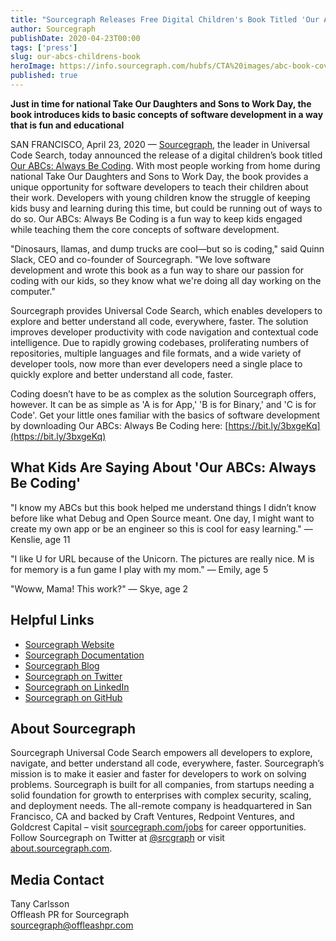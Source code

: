 ```yaml
---
title: "Sourcegraph Releases Free Digital Children's Book Titled 'Our ABCs: Always Be Coding'"
author: Sourcegraph
publishDate: 2020-04-23T00:00
tags: ['press']
slug: our-abcs-childrens-book
heroImage: https://info.sourcegraph.com/hubfs/CTA%20images/abc-book-cover.png
published: true
---
```


**Just in time for national Take Our Daughters and Sons to Work Day, the book introduces kids to basic concepts of software development in a way that is fun and educational**

SAN FRANCISCO, April 23, 2020 &mdash; [Sourcegraph](https://about.sourcegraph.com/), the leader in Universal Code Search, today announced the release of a digital children’s book titled [Our ABCs: Always Be Coding](https://about.sourcegraph.com/resources/abcs-book/). With most people working from home during national Take Our Daughters and Sons to Work Day, the book provides a unique opportunity for software developers to teach their children about their work. Developers with young children know the struggle of keeping kids busy and learning during this time, but could be running out of ways to do so. Our ABCs: Always Be Coding is a fun way to keep kids engaged while teaching them the core concepts of software development.

"Dinosaurs, llamas, and dump trucks are cool—but so is coding," said Quinn Slack, CEO and co-founder of Sourcegraph. "We love software development and wrote this book as a fun way to share our passion for coding with our kids, so they know what we're doing all day working on the computer."

Sourcegraph provides Universal Code Search, which enables developers to explore and better understand all code, everywhere, faster. The solution improves developer productivity with code navigation and contextual code intelligence. Due to rapidly growing codebases, proliferating numbers of repositories, multiple languages and file formats, and a wide variety of developer tools, now more than ever developers need a single place to quickly explore and better understand all code, faster.

Coding doesn’t have to be as complex as the solution Sourcegraph offers, however. It can be as simple as 'A is for App,' 'B is for Binary,' and 'C is for Code'. Get your little ones familiar with the basics of software development by downloading Our ABCs: Always Be Coding here: [https://bit.ly/3bxgeKq](https://bit.ly/3bxgeKq)

## What Kids Are Saying About 'Our ABCs: Always Be Coding'
"I know my ABCs but this book helped me understand things I didn’t know before like what Debug and Open Source meant. One day, I might want to create my own app or be an engineer so this is cool for easy learning."
&mdash; Kenslie, age 11

"I like U for URL because of the Unicorn. The pictures are really nice. M is for memory is a fun game I play with my mom."
&mdash; Emily, age 5

"Woww, Mama! This work?"
&mdash; Skye, age 2

## Helpful Links

- [Sourcegraph Website](https://about.sourcegraph.com/)
- [Sourcegraph Documentation](https://docs.sourcegraph.com/)
- [Sourcegraph Blog](https://about.sourcegraph.com/blog/)
- [Sourcegraph on Twitter](https://twitter.com/srcgraph)
- [Sourcegraph on LinkedIn](https://www.linkedin.com/company/sourcegraph/)
- [Sourcegraph on GitHub](https://github.com/sourcegraph)

## About Sourcegraph

Sourcegraph Universal Code Search empowers all developers to explore, navigate, and better understand all code, everywhere, faster. Sourcegraph’s mission is to make it easier and faster for developers to work on solving problems. Sourcegraph is built for all companies, from startups needing a solid foundation for growth to enterprises with complex security, scaling, and deployment needs. The all-remote company is headquartered in San Francisco, CA and backed by Craft Ventures, Redpoint Ventures, and Goldcrest Capital – visit [sourcegraph.com/jobs](https://about.sourcegraph.com/jobs/) for career opportunities. Follow Sourcegraph on Twitter at [@srcgraph](https://twitter.com/srcgraph?lang=en) or visit [about.sourcegraph.com](https://about.sourcegraph.com/).

## Media Contact

Tany Carlsson<br>
Offleash PR for Sourcegraph<br>
[sourcegraph@offleashpr.com ](mailto:sourcegraph@offleashpr.com)

